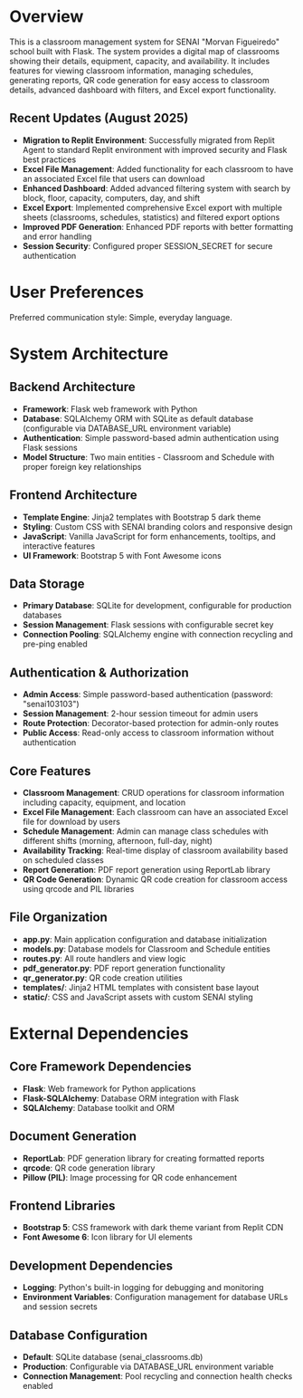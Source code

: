 # Overview

This is a classroom management system for SENAI "Morvan Figueiredo" school built with Flask. The system provides a digital map of classrooms showing their details, equipment, capacity, and availability. It includes features for viewing classroom information, managing schedules, generating reports, QR code generation for easy access to classroom details, advanced dashboard with filters, and Excel export functionality.

## Recent Updates (August 2025)
- **Migration to Replit Environment**: Successfully migrated from Replit Agent to standard Replit environment with improved security and Flask best practices
- **Excel File Management**: Added functionality for each classroom to have an associated Excel file that users can download
- **Enhanced Dashboard**: Added advanced filtering system with search by block, floor, capacity, computers, day, and shift
- **Excel Export**: Implemented comprehensive Excel export with multiple sheets (classrooms, schedules, statistics) and filtered export options
- **Improved PDF Generation**: Enhanced PDF reports with better formatting and error handling
- **Session Security**: Configured proper SESSION_SECRET for secure authentication

# User Preferences

Preferred communication style: Simple, everyday language.

# System Architecture

## Backend Architecture
- **Framework**: Flask web framework with Python
- **Database**: SQLAlchemy ORM with SQLite as default database (configurable via DATABASE_URL environment variable)
- **Authentication**: Simple password-based admin authentication using Flask sessions
- **Model Structure**: Two main entities - Classroom and Schedule with proper foreign key relationships

## Frontend Architecture
- **Template Engine**: Jinja2 templates with Bootstrap 5 dark theme
- **Styling**: Custom CSS with SENAI branding colors and responsive design
- **JavaScript**: Vanilla JavaScript for form enhancements, tooltips, and interactive features
- **UI Framework**: Bootstrap 5 with Font Awesome icons

## Data Storage
- **Primary Database**: SQLite for development, configurable for production databases
- **Session Management**: Flask sessions with configurable secret key
- **Connection Pooling**: SQLAlchemy engine with connection recycling and pre-ping enabled

## Authentication & Authorization
- **Admin Access**: Simple password-based authentication (password: "senai103103")
- **Session Management**: 2-hour session timeout for admin users
- **Route Protection**: Decorator-based protection for admin-only routes
- **Public Access**: Read-only access to classroom information without authentication

## Core Features
- **Classroom Management**: CRUD operations for classroom information including capacity, equipment, and location
- **Excel File Management**: Each classroom can have an associated Excel file for download by users
- **Schedule Management**: Admin can manage class schedules with different shifts (morning, afternoon, full-day, night)
- **Availability Tracking**: Real-time display of classroom availability based on scheduled classes
- **Report Generation**: PDF report generation using ReportLab library
- **QR Code Generation**: Dynamic QR code creation for classroom access using qrcode and PIL libraries

## File Organization
- **app.py**: Main application configuration and database initialization
- **models.py**: Database models for Classroom and Schedule entities
- **routes.py**: All route handlers and view logic
- **pdf_generator.py**: PDF report generation functionality
- **qr_generator.py**: QR code creation utilities
- **templates/**: Jinja2 HTML templates with consistent base layout
- **static/**: CSS and JavaScript assets with custom SENAI styling

# External Dependencies

## Core Framework Dependencies
- **Flask**: Web framework for Python applications
- **Flask-SQLAlchemy**: Database ORM integration with Flask
- **SQLAlchemy**: Database toolkit and ORM

## Document Generation
- **ReportLab**: PDF generation library for creating formatted reports
- **qrcode**: QR code generation library
- **Pillow (PIL)**: Image processing for QR code enhancement

## Frontend Libraries
- **Bootstrap 5**: CSS framework with dark theme variant from Replit CDN
- **Font Awesome 6**: Icon library for UI elements

## Development Dependencies
- **Logging**: Python's built-in logging for debugging and monitoring
- **Environment Variables**: Configuration management for database URLs and session secrets

## Database Configuration
- **Default**: SQLite database (senai_classrooms.db)
- **Production**: Configurable via DATABASE_URL environment variable
- **Connection Management**: Pool recycling and connection health checks enabled